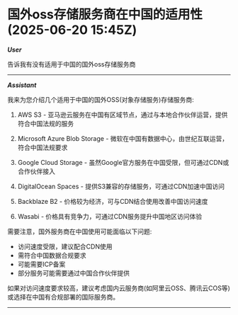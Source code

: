 <!-- Generated by SpecStory -->

# 国外oss存储服务商在中国的适用性 (2025-06-20 15:45Z)

_**User**_

告诉我有没有适用于中国的国外oss存储服务商

---

_**Assistant**_

我来为您介绍几个适用于中国的国外OSS(对象存储服务)存储服务商:

1. AWS S3 - 亚马逊云服务在中国有区域节点，通过与本地合作伙伴运营，提供符合中国法规的服务

2. Microsoft Azure Blob Storage - 微软在中国有数据中心，由世纪互联运营，符合中国法规要求

3. Google Cloud Storage - 虽然Google官方服务在中国受限，但可通过CDN或合作伙伴接入

4. DigitalOcean Spaces - 提供S3兼容的存储服务，可通过CDN加速中国访问

5. Backblaze B2 - 价格较为经济，可与CDN结合使用改善中国访问速度

6. Wasabi - 价格具有竞争力，可通过CDN服务提升中国地区访问体验

需要注意，国外服务商在中国使用可能面临以下问题:
- 访问速度受限，建议配合CDN使用
- 需符合中国数据合规要求
- 可能需要ICP备案
- 部分服务可能需要通过中国合作伙伴提供

如果对访问速度要求较高，建议考虑国内云服务商(如阿里云OSS、腾讯云COS等)或选择在中国有合规部署的国际服务商。

---

